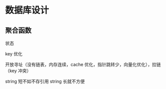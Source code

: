 # 数据库设计

## 聚合函数

状态

key 优化

开放寻址（没有链表，内存连续，cache 优化，指针跳转少，向量化优化），拉链（key 冲突）

string 短不如不存引用 string 长就不方便
